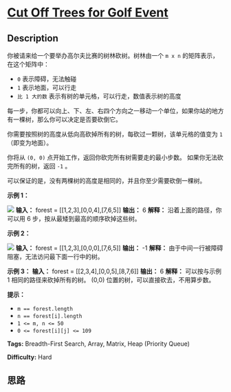 # [Cut Off Trees for Golf Event][title]

## Description

你被请来给一个要举办高尔夫比赛的树林砍树。树林由一个 `m x n` 的矩阵表示， 在这个矩阵中：

  * `0` 表示障碍，无法触碰
  * `1` 表示地面，可以行走
  * `比 1 大的数` 表示有树的单元格，可以行走，数值表示树的高度

每一步，你都可以向上、下、左、右四个方向之一移动一个单位，如果你站的地方有一棵树，那么你可以决定是否要砍倒它。

你需要按照树的高度从低向高砍掉所有的树，每砍过一颗树，该单元格的值变为 `1`（即变为地面）。

你将从 `(0, 0)` 点开始工作，返回你砍完所有树需要走的最小步数。 如果你无法砍完所有的树，返回 `-1` 。

可以保证的是，没有两棵树的高度是相同的，并且你至少需要砍倒一棵树。

**示例 1：**

![](https://assets.leetcode.com/uploads/2020/11/26/trees1.jpg)
            **输入：** forest = [[1,2,3],[0,0,4],[7,6,5]]    **输出：** 6    **解释：** 沿着上面的路径，你可以用 6 步，按从最矮到最高的顺序砍掉这些树。

**示例 2：**

![](https://assets.leetcode.com/uploads/2020/11/26/trees2.jpg)
            **输入：** forest = [[1,2,3],[0,0,0],[7,6,5]]    **输出：** -1    **解释：** 由于中间一行被障碍阻塞，无法访问最下面一行中的树。    

**示例 3：**
            **输入：** forest = [[2,3,4],[0,0,5],[8,7,6]]    **输出：** 6    **解释：** 可以按与示例 1 相同的路径来砍掉所有的树。    (0,0) 位置的树，可以直接砍去，不用算步数。    

**提示：**

  * `m == forest.length`
  * `n == forest[i].length`
  * `1 <= m, n <= 50`
  * `0 <= forest[i][j] <= 109`


**Tags:** Breadth-First Search, Array, Matrix, Heap (Priority Queue)

**Difficulty:** Hard

## 思路

[title]: https://leetcode-cn.com/problems/cut-off-trees-for-golf-event
